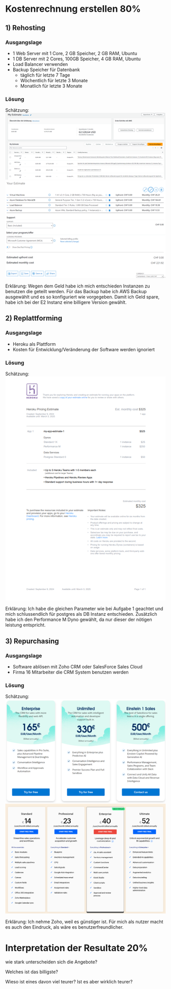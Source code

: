 # Kostenrechnung erstellen 80%

## 1) Rehosting
### Ausgangslage 
- 1 Web Server mit 1 Core, 2 GB Speicher, 2 GB RAM, Ubuntu
- 1 DB Server mit 2 Cores, 100GB Speicher, 4 GB RAM, Ubuntu
- Load Balancer verwenden
- Backup Speicher für Datenbank
    - täglich für letzte 7 Tage
    - Wöchentlich für letzte 3 Monate
    - Monatlich für letzte 3 Monate

### Lösung
Schätzung:
![Estimate Rehosting AWS](Estimate_Rehosting.png)
![Estimate Rehosting Azure](Estimate_Rehosting_Azure.png)

Erklärung:
Wegen dem Geld habe ich mich entschieden Instanzen zu benutzen die geteilt werden. 
Für das Backup habe ich AWS Backup ausgewählt und es so konfiguriert wie vorgegeben.
Damit ich Geld spare, habe ich bei der E2 Instanz eine billigere Version gewählt.


## 2) Replattforming
### Ausgangslage 
- Heroku als Plattform
- Kosten für Entwicklung/Veränderung der Software werden ignoriert

### Lösung
Schätzung:
![Estimate Replattforming Heroku](Estimate_Replattforming.png)

Erklärung:
Ich habe die gleichen Parameter wie bei Aufgabe 1 geachtet und mich schlussendlich für postgres als DB Instanz entschieden.
Zusätzlich habe ich den Performance M Dyno gewählt, da nur dieser der nötigen leistung entspricht.


## 3) Repurchasing
### Ausgangslage 
- Software ablösen mit Zoho CRM oder SalesForce Sales Cloud
- Firma 16 Mitarbeiter die CRM System benutzen werden

### Lösung
Schätzung:
![Sales](SalesForce.png)
![Zoho](Zoho.png)

Erklärung:
Ich nehme Zoho, weil es günstiger ist.
Für mich als nutzer macht es auch den Eindruck, als wäre es benutzerfreundlicher.


# Interpretation der Resultate 20%
wie stark unterscheiden sich die Angebote?

Welches ist das billigste?

Wieso ist eines davon viel teurer? Ist es aber wirklich teurer?